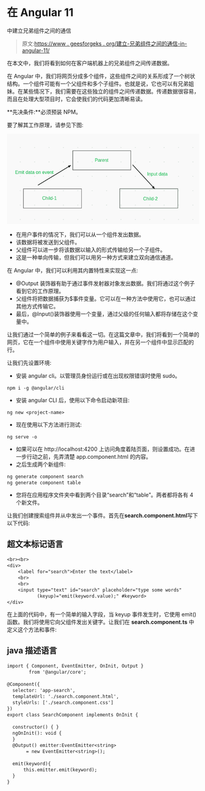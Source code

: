 # 在 Angular 11

中建立兄弟组件之间的通信

> 原文:[https://www . geesforgeks . org/建立-兄弟组件之间的通信-in-angular-11/](https://www.geeksforgeeks.org/establish-communication-between-sibling-components-in-angular-11/)

在本文中，我们将看到如何在客户端机器上的兄弟组件之间传递数据。

在 Angular 中，我们将网页分成多个组件，这些组件之间的关系形成了一个树状结构。一个组件可能有一个父组件和多个子组件。也就是说，它也可以有兄弟姐妹。在某些情况下，我们需要在这些独立的组件之间传递数据。传递数据很容易，而且在处理大型项目时，它会使我们的代码更加清晰易读。

**先决条件:**必须预装 NPM。

要了解其工作原理，请参见下图:

![](img/ff9cf74f0bb719cfafc44d4f822c6df6.png)

*   在用户事件的情况下，我们可以从一个组件发出数据。
*   该数据将被发送到父组件。
*   父组件可以进一步将该数据以输入的形式传输给另一个子组件。
*   这是一种单向传输，但我们可以用另一种方式来建立双向通信通道。

在 Angular 中，我们可以利用其内置特性来实现这一点:

*   @Output 装饰器有助于通过事件发射器<t>对象发出数据。我们将通过这个例子看到它的工作原理。</t>
*   父组件将把数据捕获为$事件变量。它可以在一种方法中使用它，也可以通过其他方式传输它。
*   最后，@Input()装饰器使用一个变量，通过父级的任何输入都将存储在这个变量中。

让我们通过一个简单的例子来看看这一切。在这篇文章中，我们将看到一个简单的网页，它在一个组件中使用关键字作为用户输入，并在另一个组件中显示匹配的行。

让我们先设置环境:

*   安装 angular cli。以管理员身份运行或在出现权限错误时使用 sudo。

```tshtml
npm i -g @angular/cli
```

*   安装 angular CLI 后，使用以下命令启动新项目:

```tshtml
ng new <project-name>
```

*   现在使用以下方法进行测试:

```tshtml
ng serve -o
```

*   如果可以在 http://localhost:4200 上访问角度着陆页面，则设置成功。在进一步行动之前，先弄清楚 app.component.html 的内容。
*   之后生成两个新组件:

```tshtml
ng generate component search
ng generate component table
```

*   您将在应用程序文件夹中看到两个目录“search”和“table”。两者都将各有 4 个新文件。

让我们创建搜索组件并从中发出一个事件。首先在**search.component.html**写下以下代码:

## 超文本标记语言

```tshtml
<br><br>
<div>
    <label for="search">Enter the text</label>
    <br>
    <br>
    <input type="text" id="search" placeholder="type some words" 
           (keyup)="emit(keyword.value);" #keyword>
</div>
```

在上面的代码中，有一个简单的输入字段，当 keyup 事件发生时，它使用 emit()函数。我们将使用它向父组件发出关键字。让我们在 **search.component.ts** 中定义这个方法和事件:

## java 描述语言

```tshtml
import { Component, EventEmitter, OnInit, Output } 
        from '@angular/core';

@Component({
  selector: 'app-search',
  templateUrl: './search.component.html',
  styleUrls: ['./search.component.css']
})
export class SearchComponent implements OnInit {

  constructor() { }
  ngOnInit(): void {
  }
  @Output() emitter:EventEmitter<string>
       = new EventEmitter<string>();

  emit(keyword){
      this.emitter.emit(keyword);
  }
}
```